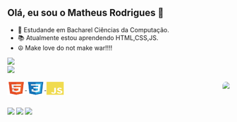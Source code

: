 ## Olá, eu sou o Matheus Rodrigues 👋


- 🏫 Estudande em Bacharel Ciências da Computação.
- 📚 Atualmente estou aprendendo HTML,CSS,JS.
- ☮  Make love do not make war!!!!

<a href="https://github.com/Matheusrodriguesalvesdossantos">
  <img height="180em" src="https://github-readme-stats.vercel.app/api?username=Matheusrodriguesalvesdossantos&show_icons=true&theme=github_dark&include_all_commits=true&count_private=true"/><br>
  <img height="180em" src="https://github-readme-stats.vercel.app/api/top-langs/?username=Matheusrodriguesalvesdossantos&theme=github_dark"/>
</div>
<div style="display: inline_block"><br>
<img align="center" alt="Mr-HTML" height="30" width="40" src="https://raw.githubusercontent.com/devicons/devicon/master/icons/html5/html5-original.svg">
<img align="center" alt="Mr-CSS" height="30" width="40" src="https://raw.githubusercontent.com/devicons/devicon/master/icons/css3/css3-original.svg">
    <img align="center" height="30" width="40" src="https://raw.githubusercontent.com/devicons/devicon/master/icons/javascript/javascript-plain.svg">
    <img align="right" height="100" style="border-radius:50px;" src="https://c.tenor.com/mGgWY8RkgYMAAAAC/hello-world.gif">
</div>

##

<div>
    <a href = "mailto:matheushlts.mr@gmail.com"><img src="https://img.shields.io/badge/Gmail-D14836?style=for-the-badge&logo=gmail&logoColor=white"></a>
    <a href="https://www.linkedin.com/in/matheus-rodrigues-476030227/" target="_blank"><img src="https://img.shields.io/badge/-LinkedIn-%230077B5?style=for-the-badge&logo=linkedin&logoColor=white" target="_blank"></a>
    <a href="https://api.whatsapp.com/send?phone=5564984146636&text=Ol%C3%A1%20Matheus%20Rodrigues%2C%20venho%20atrav%C3%A9s%20do%20github!" target="_blank"><img src="https://img.shields.io/badge/WhatsApp-25D366?style=for-the-badge&logo=whatsapp&logoColor=white"></a>
</div>    